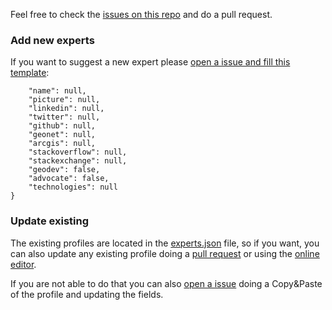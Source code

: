 Feel free to check the [issues on this repo](https://github.com/esri-es/arcgis-experts/issues) and do a pull request.

### Add new experts

If you want to suggest a new expert please [open a issue and fill this template](https://github.com/esri-es/arcgis-experts/issues/new):

```{
    "name": null,
    "picture": null,
    "linkedin": null,
    "twitter": null,
    "github": null,
    "geonet": null,
    "arcgis": null,
    "stackoverflow": null,
    "stackexchange": null,
    "geodev": false,
    "advocate": false,
    "technologies": null
}
```

### Update existing

The existing profiles are located in the [experts.json](https://github.com/esri-es/arcgis-experts/blob/master/experts.json) file, so if you want, you can also update any existing profile doing a [pull request](https://help.github.com/articles/about-pull-requests/) or using the [online editor](https://help.github.com/articles/editing-files-in-your-repository/).

If you are not able to do that you can also [open a issue](https://github.com/esri-es/arcgis-experts/issues/new) doing a Copy&Paste of the profile and updating the fields.
